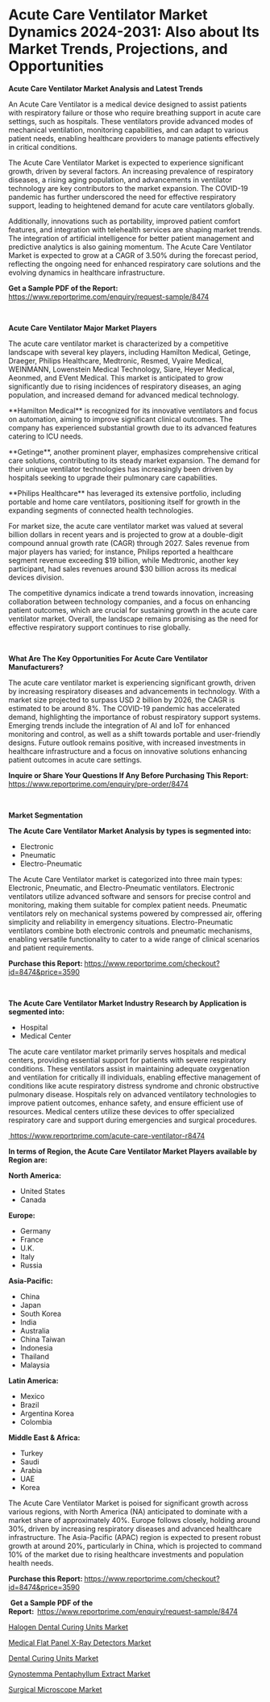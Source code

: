 <p><h1>Acute Care Ventilator Market Dynamics 2024-2031: Also about Its Market Trends, Projections, and Opportunities</h1></p><p><strong>Acute Care Ventilator Market Analysis and Latest Trends</strong></p>
<p><p>An Acute Care Ventilator is a medical device designed to assist patients with respiratory failure or those who require breathing support in acute care settings, such as hospitals. These ventilators provide advanced modes of mechanical ventilation, monitoring capabilities, and can adapt to various patient needs, enabling healthcare providers to manage patients effectively in critical conditions.</p><p>The Acute Care Ventilator Market is expected to experience significant growth, driven by several factors. An increasing prevalence of respiratory diseases, a rising aging population, and advancements in ventilator technology are key contributors to the market expansion. The COVID-19 pandemic has further underscored the need for effective respiratory support, leading to heightened demand for acute care ventilators globally.</p><p>Additionally, innovations such as portability, improved patient comfort features, and integration with telehealth services are shaping market trends. The integration of artificial intelligence for better patient management and predictive analytics is also gaining momentum. The Acute Care Ventilator Market is expected to grow at a CAGR of 3.50% during the forecast period, reflecting the ongoing need for enhanced respiratory care solutions and the evolving dynamics in healthcare infrastructure.</p></p>
<p><strong>Get a Sample PDF of the Report:&nbsp;</strong> <a href="https://www.reportprime.com/enquiry/request-sample/8474">https://www.reportprime.com/enquiry/request-sample/8474</a></p>
<p>&nbsp;</p>
<p><strong>Acute Care Ventilator Major Market Players</strong></p>
<p><p>The acute care ventilator market is characterized by a competitive landscape with several key players, including Hamilton Medical, Getinge, Draeger, Philips Healthcare, Medtronic, Resmed, Vyaire Medical, WEINMANN, Lowenstein Medical Technology, Siare, Heyer Medical, Aeonmed, and EVent Medical. This market is anticipated to grow significantly due to rising incidences of respiratory diseases, an aging population, and increased demand for advanced medical technology.</p><p>**Hamilton Medical** is recognized for its innovative ventilators and focus on automation, aiming to improve significant clinical outcomes. The company has experienced substantial growth due to its advanced features catering to ICU needs. </p><p>**Getinge**, another prominent player, emphasizes comprehensive critical care solutions, contributing to its steady market expansion. The demand for their unique ventilator technologies has increasingly been driven by hospitals seeking to upgrade their pulmonary care capabilities. </p><p>**Philips Healthcare** has leveraged its extensive portfolio, including portable and home care ventilators, positioning itself for growth in the expanding segments of connected health technologies.</p><p>For market size, the acute care ventilator market was valued at several billion dollars in recent years and is projected to grow at a double-digit compound annual growth rate (CAGR) through 2027. Sales revenue from major players has varied; for instance, Philips reported a healthcare segment revenue exceeding $19 billion, while Medtronic, another key participant, had sales revenues around $30 billion across its medical devices division.</p><p>The competitive dynamics indicate a trend towards innovation, increasing collaboration between technology companies, and a focus on enhancing patient outcomes, which are crucial for sustaining growth in the acute care ventilator market. Overall, the landscape remains promising as the need for effective respiratory support continues to rise globally.</p></p>
<p>&nbsp;</p>
<p><strong>What Are The Key Opportunities For Acute Care Ventilator Manufacturers?</strong></p>
<p><p>The acute care ventilator market is experiencing significant growth, driven by increasing respiratory diseases and advancements in technology. With a market size projected to surpass USD 2 billion by 2026, the CAGR is estimated to be around 8%. The COVID-19 pandemic has accelerated demand, highlighting the importance of robust respiratory support systems. Emerging trends include the integration of AI and IoT for enhanced monitoring and control, as well as a shift towards portable and user-friendly designs. Future outlook remains positive, with increased investments in healthcare infrastructure and a focus on innovative solutions enhancing patient outcomes in acute care settings.</p></p>
<p><strong>Inquire or Share Your Questions If Any Before Purchasing This Report:</strong> <a href="https://www.reportprime.com/enquiry/pre-order/8474">https://www.reportprime.com/enquiry/pre-order/8474</a></p>
<p>&nbsp;</p>
<p><strong>Market Segmentation</strong></p>
<p><strong>The Acute Care Ventilator Market Analysis by types is segmented into:</strong></p>
<p><ul><li>Electronic</li><li>Pneumatic</li><li>Electro-Pneumatic</li></ul></p>
<p><p>The Acute Care Ventilator market is categorized into three main types: Electronic, Pneumatic, and Electro-Pneumatic ventilators. Electronic ventilators utilize advanced software and sensors for precise control and monitoring, making them suitable for complex patient needs. Pneumatic ventilators rely on mechanical systems powered by compressed air, offering simplicity and reliability in emergency situations. Electro-Pneumatic ventilators combine both electronic controls and pneumatic mechanisms, enabling versatile functionality to cater to a wide range of clinical scenarios and patient requirements.</p></p>
<p><strong>Purchase this Report:&nbsp;</strong><a href="https://www.reportprime.com/checkout?id=8474&price=3590">https://www.reportprime.com/checkout?id=8474&price=3590</a></p>
<p>&nbsp;</p>
<p><strong>The Acute Care Ventilator Market Industry Research by Application is segmented into:</strong></p>
<p><ul><li>Hospital</li><li>Medical Center</li></ul></p>
<p><p>The acute care ventilator market primarily serves hospitals and medical centers, providing essential support for patients with severe respiratory conditions. These ventilators assist in maintaining adequate oxygenation and ventilation for critically ill individuals, enabling effective management of conditions like acute respiratory distress syndrome and chronic obstructive pulmonary disease. Hospitals rely on advanced ventilatory technologies to improve patient outcomes, enhance safety, and ensure efficient use of resources. Medical centers utilize these devices to offer specialized respiratory care and support during emergencies and surgical procedures.</p></p>
<p><a href="https://www.reportprime.com/acute-care-ventilator-r8474">&nbsp;https://www.reportprime.com/acute-care-ventilator-r8474</a></p>
<p><strong>In terms of Region, the Acute Care Ventilator Market Players available by Region are:</strong></p>
<p>
    <p> <strong> North America: </strong>
        <ul>
            <li>United States</li>
            <li>Canada</li>
        </ul>
        </p> 
    <p> <strong> Europe: </strong>
        <ul>
            <li>Germany</li>
            <li>France</li>
            <li>U.K.</li>
            <li>Italy</li>
            <li>Russia</li>
        </ul>
        </p> 
    <p> <strong> Asia-Pacific: </strong>
        <ul>
            <li>China</li>
            <li>Japan</li>
            <li>South Korea</li>
            <li>India</li>
            <li>Australia</li>
            <li>China Taiwan</li>
            <li>Indonesia</li>
            <li>Thailand</li>
            <li>Malaysia</li>
        </ul>
        </p> 
    <p> <strong> Latin America: </strong>
        <ul>
            <li>Mexico</li>
            <li>Brazil</li>
            <li>Argentina Korea</li>
            <li>Colombia</li>
        </ul>
        </p> 
    <p> <strong> Middle East & Africa: </strong>
        <ul>
            <li>Turkey</li>
            <li>Saudi</li>
            <li>Arabia</li>
            <li>UAE</li>
            <li>Korea</li>
        </ul>
    </p>
    </p>
<p><p>The Acute Care Ventilator Market is poised for significant growth across various regions, with North America (NA) anticipated to dominate with a market share of approximately 40%. Europe follows closely, holding around 30%, driven by increasing respiratory diseases and advanced healthcare infrastructure. The Asia-Pacific (APAC) region is expected to present robust growth at around 20%, particularly in China, which is projected to command 10% of the market due to rising healthcare investments and population health needs.</p></p>
<p><strong>Purchase this Report: </strong><a href="https://www.reportprime.com/checkout?id=8474&price=3590">https://www.reportprime.com/checkout?id=8474&price=3590</a></p>
<p>&nbsp;<strong>Get a Sample PDF of the Report:&nbsp;&nbsp;</strong><a href="https://www.reportprime.com/enquiry/request-sample/8474">https://www.reportprime.com/enquiry/request-sample/8474</a></p>
<p><strong></strong></p>
<p><p><a href="https://medium.com/@lily.brown-0786/this-halogen-dental-curing-units-market-research-report-evaluates-the-key-market-trends-drivers-67d9e69e36b9">Halogen Dental Curing Units Market</a></p><p><a href="https://issuu.com/reportprime-2/docs/medical-flat-panel-x-ray-detectors-_72eb8687c07a58">Medical Flat Panel X-Ray Detectors Market</a></p><p><a href="https://medium.com/@lily.brown-0786/the-dental-curing-units-market-decisions-are-mostly-driven-by-resource-optimization-and-abacc776d626">Dental Curing Units Market</a></p><p><a href="https://www.linkedin.com/pulse/gynostemma-pentaphyllum-extract-market-trends-detailed-study-hoyvf?trackingId=236V%2Ft6sRTiYJtL0id9a0A%3D%3D">Gynostemma Pentaphyllum Extract Market</a></p><p><a href="https://github.com/dringals/Market-Research-Report-List-5/blob/main/surgical-microscope-market.md">Surgical Microscope Market</a></p></p>